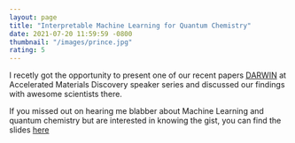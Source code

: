 ```yaml
---
layout: page
title: "Interpretable Machine Learning for Quantum Chemistry"
date: 2021-07-20 11:59:59 -0800
thumbnail: "/images/prince.jpg"
rating: 5
---
```


I recetly got the opportunity to present one of our recent papers [DARWIN](https://arxiv.org/abs/2101.04383) at Accelerated Materials Discovery speaker series and discussed our findings with awesome scientists there.

If you missed out on hearing me blabber about Machine Learning and quantum chemistry but are interested in knowing the gist, you can find the slides [here](https://github.com/hitarth64/hitarth64.github.io/blob/master/interpretable_discovery.pdf)
